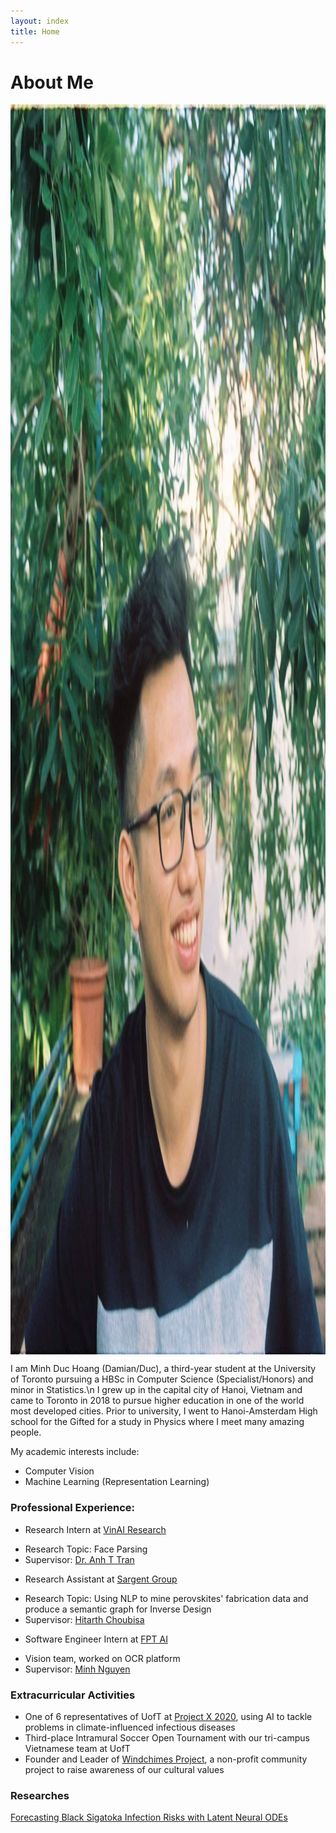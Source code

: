 ```yaml
---
layout: index
title: Home
---
```

# About Me 
<img alt="A picture of me" src="./profile.jpg" style="height: 50vh; display: block; margin: 1em auto;">
I am Minh Duc Hoang (Damian/Duc), a third-year student at the University of Toronto pursuing a HBSc in Computer Science (Specialist/Honors) and minor in Statistics.\n 
I grew up in the capital city of Hanoi, Vietnam and came to Toronto in 2018 to pursue higher education in one of the world most developed cities. Prior to university, I went to Hanoi-Amsterdam High school for the Gifted for a study in Physics where I meet many amazing people.

My academic interests include: 
+ Computer Vision
+ Machine Learning (Representation Learning)

### Professional Experience:

+ Research Intern at [VinAI Research](https://www.vinai.io/)
- Research Topic: Face Parsing
- Supervisor: [Dr. Anh T Tran](https://sites.google.com/site/anhttranusc/)
+ Research Assistant at [Sargent Group](https://light.utoronto.ca/)
- Research Topic: Using NLP to mine perovskites' fabrication data and produce a semantic graph for Inverse Design
- Supervisor: [Hitarth Choubisa](https://www.linkedin.com/in/choubisa/)
+ Software Engineer Intern at [FPT AI](https://fpt.ai/)
- Vision team, worked on OCR platform
- Supervisor: [Minh Nguyen](https://www.linkedin.com/in/minhnd3796/)

### Extracurricular Activities
+ One of 6 representatives of UofT at [Project X 2020](https://www.projectx2020.com/), using AI to tackle problems in climate-influenced infectious diseases
+ Third-place Intramural Soccer Open Tournament with our tri-campus Vietnamese team at UofT
+ Founder and Leader of [Windchimes Project](https://www.facebook.com/windchimesproject/), a non-profit community project to raise awareness of our cultural values

### Researches
[Forecasting Black Sigatoka Infection Risks with Latent Neural ODEs](https://arxiv.org/abs/2012.00752)